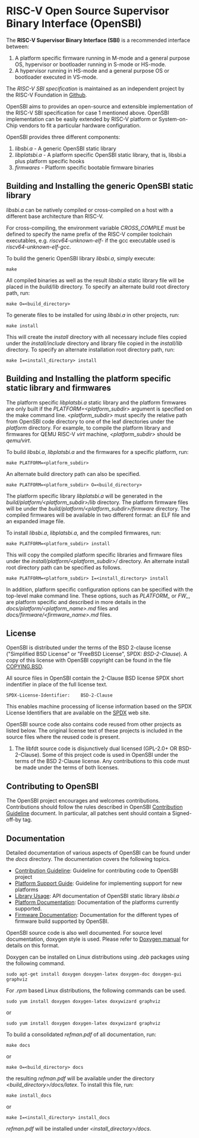 RISC-V Open Source Supervisor Binary Interface (OpenSBI)
========================================================

The **RISC-V Supervisor Binary Interface (SBI)** is a recommended interface
between:

1. A platform specific firmware running in M-mode and a general purpose OS,
   hypervisor or bootloader running in S-mode or HS-mode.
2. A hypervisor running in HS-mode and a general purpose OS or bootloader
   executed in VS-mode.

The *RISC-V SBI specification* is maintained as an independent project by the
RISC-V Foundation in [Github].

OpenSBI aims to provides an open-source and extensible implementation of the
RISC-V SBI specification for case 1 mentioned above. OpenSBI implementation
can be easily extended by RISC-V platform or System-on-Chip vendors to fit a
particular hardware configuration.

OpenSBI provides three different components:
1. *libsbi.a* - A generic OpenSBI static library
2. *libplatsbi.a* - A platform specific OpenSBI static library, that is,
                    libsbi.a plus platform specific hooks
3. *firmwares* - Platform specific bootable firmware binaries

Building and Installing the generic OpenSBI static library
----------------------------------------------------------

*libsbi.a* can be natively compiled or cross-compiled on a host with a
different base architecture than RISC-V.

For cross-compiling, the environment variable *CROSS_COMPILE* must be defined
to specify the name prefix of the RISC-V compiler toolchain executables, e.g.
*riscv64-unknown-elf-* if the gcc executable used is *riscv64-unknown-elf-gcc*.

To build the generic OpenSBI library *libsbi.a*, simply execute:
```
make
```

All compiled binaries as well as the result *libsbi.a* static library file will
be placed in the *build/lib* directory. To specify an alternate build root
directory path, run:
```
make O=<build_directory>
```

To generate files to be installed for using *libsbi.a* in other projects, run:
```
make install
```

This will create the *install* directory with all necessary include files
copied under the *install/include* directory and library file copied in the
*install/lib* directory. To specify an alternate installation root directory
path, run:
```
make I=<install_directory> install
```

Building and Installing the platform specific static library and firmwares
--------------------------------------------------------------------------

The platform specific *libplatsbi.a* static library and the platform firmwares
are only built if the *PLATFORM=<platform_subdir>* argument is specified on
the make command line. *<platform_subdir>* must specify the relative path from
OpenSBI code directory to one of the leaf directories under the *platform*
directory. For example, to compile the platform library and firmwares for QEMU
RISC-V *virt* machine, *<platform_subdir>* should be *qemu/virt*.

To build *libsbi.a*, *libplatsbi.a* and the firmwares for a specific platform,
run:
```
make PLATFORM=<platform_subdir>
```

An alternate build directory path can also be specified.
```
make PLATFORM=<platform_subdir> O=<build_directory>
```

The platform specific library *libplatsbi.a* will be generated in the
*build/platform/<platform_subdir>/lib* directory. The platform firmware files
will be under the *build/platform/<platform_subdir>/firmware* directory.
The compiled firmwares will be available in two different format: an ELF file
and an expanded image file.

To install *libsbi.a*, *libplatsbi.a*, and the compiled firmwares, run:
```
make PLATFORM=<platform_subdir> install
```

This will copy the compiled platform specific libraries and firmware files
under the *install/platform/<platform_subdir>/* directory. An alternate
install root directory path can be specified as follows.
```
make PLATFORM=<platform_subdir> I=<install_directory> install
```

In addition, platform specific configuration options can be specified with the
top-level make command line. These options, such as *PLATFORM_<xyz>* or
*FW_<abc>*, are platform specific and described in more details in the
*docs/platform/<platform_name>.md* files and
*docs/firmware/<firmware_name>.md* files.

License
-------

OpenSBI is distributed under the terms of the BSD 2-clause license
("Simplified BSD License" or "FreeBSD License", SPDX: *BSD-2-Clause*).
A copy of this license with OpenSBI copyright can be found in the file
[COPYING.BSD].

All source files in OpenSBI contain the 2-Clause BSD license SPDX short
indentifier in place of the full license text.

```
SPDX-License-Identifier:    BSD-2-Clause
```

This enables machine processing of license information based on the SPDX
License Identifiers that are available on the [SPDX] web site.

OpenSBI source code also contains code reused from other projects as listed
below. The original license text of these projects is included in the source
files where the reused code is present.

1. The libfdt source code is disjunctively dual licensed
   (GPL-2.0+ OR BSD-2-Clause). Some of this project code is used in OpenSBI
   under the terms of the BSD 2-Clause license. Any contributions to this
   code must be made under the terms of both licenses.

Contributing to OpenSBI
-----------------------

The OpenSBI project encourages and welcomes contributions. Contributions should
follow the rules described in OpenSBI [Contribution Guideline] document.
In particular, all patches sent should contain a Signed-off-by tag.

Documentation
-------------

Detailed documentation of various aspects of OpenSBI can be found under the
*docs* directory. The documentation covers the following topics.

* [Contribution Guideline]: Guideline for contributing code to OpenSBI project
* [Platform Support Guide]: Guideline for implementing support for new platforms
* [Library Usage]: API documentation of OpenSBI static library *libsbi.a*
* [Platform Documentation]: Documentation of the platforms currently supported.
* [Firmware Documentation]: Documentation for the different types of firmware
  build supported by OpenSBI.

OpenSBI source code is also well documented. For source level documentation,
doxygen style is used. Please refer to [Doxygen manual] for details on this
format.

Doxygen can be installed on Linux distributions using *.deb* packages using
the following command.
```
sudo apt-get install doxygen doxygen-latex doxygen-doc doxygen-gui graphviz
```

For *.rpm* based Linux distributions, the following commands can be used.
```
sudo yum install doxygen doxygen-latex doxywizard graphviz
```
or
```
sudo yum install doxygen doxygen-latex doxywizard graphviz
```

To build a consolidated *refman.pdf* of all documentation, run:
```
make docs
```
or
```
make O=<build_directory> docs
```

the resulting *refman.pdf* will be available under the directory
*<build_directory>/docs/latex*. To install this file, run:
```
make install_docs
```
or
```
make I=<install_directory> install_docs
```

*refman.pdf* will be installed under *<install_directory>/docs*.

[Github]: https://github.com/riscv/riscv-sbi-doc
[COPYING.BSD]: COPYING.BSD
[SPDX]: http://spdx.org/licenses/
[Contribution Guideline]: docs/contributing.md
[Platform Support Guide]: docs/platform_guide.md
[Library Usage]: docs/library_usage.md
[Platform Documentation]: docs/platform/platform.md
[Firmware Documentation]: docs/firmware/fw.md
[Doxygen manual]: http://www.stack.nl/~dimitri/doxygen/manual.html

